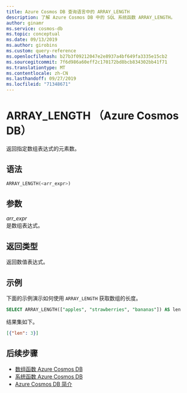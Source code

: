 ```yaml
---
title: Azure Cosmos DB 查询语言中的 ARRAY_LENGTH
description: 了解 Azure Cosmos DB 中的 SQL 系统函数 ARRAY_LENGTH。
author: ginamr
ms.service: cosmos-db
ms.topic: conceptual
ms.date: 09/13/2019
ms.author: girobins
ms.custom: query-reference
ms.openlocfilehash: b27b3f09212047e2e8937a4bf649fa3335e15cb2
ms.sourcegitcommit: 7f6d986a60eff2c170172bd8bcb834302bb41f71
ms.translationtype: MT
ms.contentlocale: zh-CN
ms.lasthandoff: 09/27/2019
ms.locfileid: "71348671"
---
```

# <a name="array_length-azure-cosmos-db"></a>ARRAY_LENGTH （Azure Cosmos DB）
 返回指定数组表达式的元素数。  
  
## <a name="syntax"></a>语法
  
```sql
ARRAY_LENGTH(<arr_expr>)  
```  
  
## <a name="arguments"></a>参数
  
*arr_expr*  
   是数组表达式。  
  
## <a name="return-types"></a>返回类型
  
  返回数值表达式。  
  
## <a name="examples"></a>示例
  
  下面的示例演示如何使用 `ARRAY_LENGTH` 获取数组的长度。  
  
```sql
SELECT ARRAY_LENGTH(["apples", "strawberries", "bananas"]) AS len  
```  
  
 结果集如下。  
  
```json
[{"len": 3}]  
```  
  

## <a name="next-steps"></a>后续步骤

- [数组函数 Azure Cosmos DB](sql-query-array-functions.md)
- [系统函数 Azure Cosmos DB](sql-query-system-functions.md)
- [Azure Cosmos DB 简介](introduction.md)
